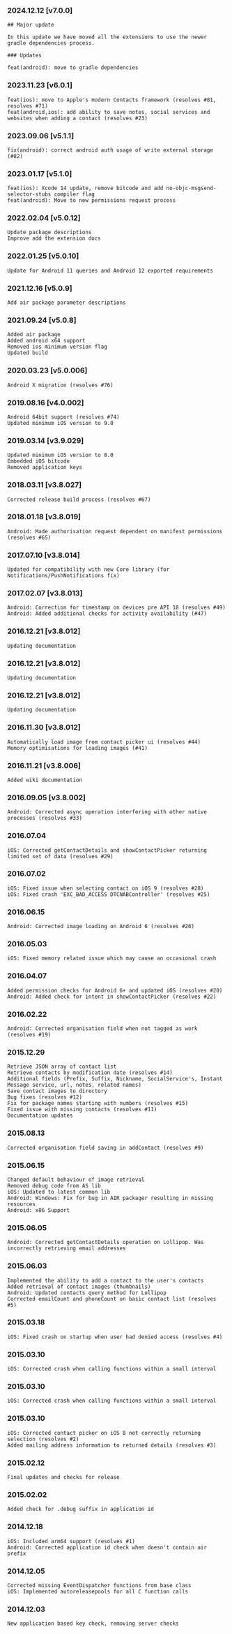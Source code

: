 ### 2024.12.12 [v7.0.0]

```
## Major update 

In this update we have moved all the extensions to use the newer gradle dependencies process. 

### Updates

feat(android): move to gradle dependencies
```

### 2023.11.23 [v6.0.1]

```
feat(ios): move to Apple's modern Contacts framework (resolves #81, resolves #71)
feat(android,ios): add ability to save notes, social services and websites when adding a contact (resolves #23)
```

### 2023.09.06 [v5.1.1]

```
fix(android): correct android auth usage of write external storage (#82)
```

### 2023.01.17 [v5.1.0]

```
feat(ios): Xcode 14 update, remove bitcode and add no-objc-msgsend-selector-stubs compiler flag 
feat(android): Move to new permissions request process
```

### 2022.02.04 [v5.0.12]

```
Update package descriptions 
Improve add the extension docs
```

### 2022.01.25 [v5.0.10]

```
Update for Android 11 queries and Android 12 exported requirements
```

### 2021.12.16 [v5.0.9]

```
Add air package parameter descriptions
```

### 2021.09.24 [v5.0.8]

```
Added air package
Added android x64 support
Removed ios minimum version flag
Updated build
```



### 2020.03.23 [v5.0.006]

```
Android X migration (resolves #76)
```


### 2019.08.16 [v4.0.002]

```
Android 64bit support (resolves #74)
Updated minimum iOS version to 9.0 
```


### 2019.03.14 [v3.9.029]

```
Updated minimum iOS version to 8.0
Embedded iOS bitcode
Removed application keys 
```


### 2018.03.11 [v3.8.027]

```
Corrected release build process (resolves #67)
```


### 2018.01.18 [v3.8.019]

```
Android: Made authorisation request dependent on manifest permissions (resolves #65)
```


### 2017.07.10 [v3.8.014]

```
Updated for compatibility with new Core library (for Notifications/PushNotifications fix)
```


### 2017.02.07 [v3.8.013]

```
Android: Correction for timestamp on devices pre API 18 (resolves #49)
Android: Added additional checks for activity availability (#47)
```


### 2016.12.21 [v3.8.012]

```
Updating documentation
```


### 2016.12.21 [v3.8.012]

```
Updating documentation
```


### 2016.12.21 [v3.8.012]

```
Updating documentation
```


### 2016.11.30 [v3.8.012]

```
Automatically load image from contact picker ui (resolves #44)
Memory optimisations for loading images (#41)
```


### 2016.11.21 [v3.8.006]

```
Added wiki documentation
```


### 2016.09.05 [v3.8.002]

```
Android: Corrected async operation interfering with other native processes (resolves #33)
```


###  2016.07.04

```
iOS: Corrected getContactDetails and showContactPicker returning limited set of data (resolves #29)
```


###  2016.07.02

```
iOS: Fixed issue when selecting contact on iOS 9 (resolves #28)
iOS: Fixed crash 'EXC_BAD_ACCESS DTCNABController' (resolves #25)
```


###  2016.06.15

```
Android: Corrected image loading on Android 6 (resolves #26)
```


### 2016.05.03

```
iOS: Fixed memory related issue which may cause an occasional crash
```


### 2016.04.07

```
Added permission checks for Android 6+ and updated iOS (resolves #20)
Android: Added check for intent in showContactPicker (resolves #22)
```


### 2016.02.22

```
Android: Corrected organisation field when not tagged as work (resolves #19)
```


### 2015.12.29

```
Retrieve JSON array of contact list
Retrieve contacts by modification date (resolves #14)
Additional fields (Prefix, Suffix, Nickname, SocialService's, Instant Message service, url, notes, related names) 
Save contact images to directory
Bug fixes (resolves #12)
Fix for package names starting with numbers (resolves #15)
Fixed issue with missing contacts (resolves #11)
Documentation updates
```


### 2015.08.13

```
Corrected organisation field saving in addContact (resolves #9)
```


### 2015.06.15

```
Changed default behaviour of image retrieval
Removed debug code from AS lib
iOS: Updated to latest common lib
Android: Windows: Fix for bug in AIR packager resulting in missing resources
Android: x86 Support
```


### 2015.06.05

```
Android: Corrected getContactDetails operation on Lollipop. Was incorrectly retrieving email addresses
```


### 2015.06.03

```
Implemented the ability to add a contact to the user's contacts
Added retrieval of contact images (thumbnails) 
Android: Updated contacts query method for Lollipop 
Corrected emailCount and phoneCount on basic contact list (resolves #5)
```


### 2015.03.18

```
iOS: Fixed crash on startup when user had denied access (resolves #4)
```


### 2015.03.10

```
iOS: Corrected crash when calling functions within a small interval
```


### 2015.03.10

```
iOS: Corrected crash when calling functions within a small interval
```


### 2015.03.10

```
iOS: Corrected contact picker on iOS 8 not correctly returning selection (resolves #2)
Added mailing address information to returned details (resolves #3)
```


### 2015.02.12

```
Final updates and checks for release
```


### 2015.02.02

```
Added check for .debug suffix in application id
```


### 2014.12.18

```
iOS: Included arm64 support (resolves #1) 
Android: Corrected application id check when doesn't contain air prefix 
```


### 2014.12.05

```
Corrected missing EventDispatcher functions from base class
iOS: Implemented autoreleasepools for all C function calls
```


### 2014.12.03

```
New application based key check, removing server checks
```
